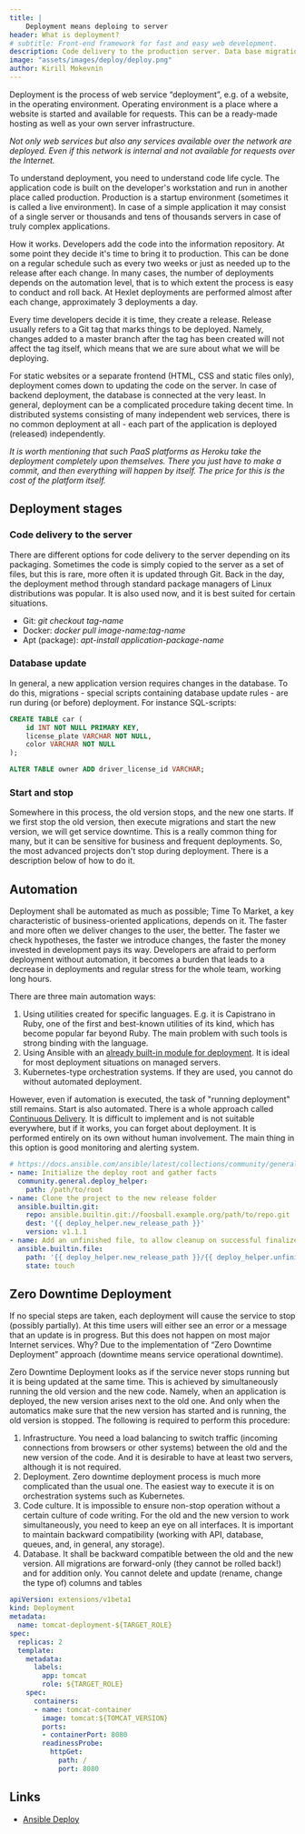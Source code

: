 ```yaml
---
title: |
    Deployment means deploing to server
header: What is deployment?
# subtitle: Front-end framework for fast and easy web development.
description: Code delivery to the production server. Data base migration. Zero Downtime Deployment. Ansible, Kubernetes
image: "assets/images/deploy/deploy.png"
author: Kirill Mokevnin
---
```


Deployment is the process of web service “deployment”, e.g. of a website, in the operating environment. Operating environment is a place where a website is started and available for requests. This can be a ready-made hosting as well as your own server infrastructure.

*Not only web services but also any services available over the network are deployed. Even if this network is internal and not available for requests over the Internet.*

To understand deployment, you need to understand code life cycle. The application code is built on the developer's workstation and run in another place called production. Production is a startup environment (sometimes it is called a live environment). In case of a simple application it may consist of a single server or thousands and tens of thousands servers in case of truly complex applications.

How it works. Developers add the code into the information repository. At some point they decide it's time to bring it to production. This can be done on a regular schedule such as every two weeks or just as needed up to the release after each change. In many cases, the number of deployments depends on the automation level, that is to which extent the process is easy to conduct and roll back. At Hexlet deployments are performed almost after each change, approximately 3 deployments a day.

Every time developers decide it is time, they create a release. Release usually refers to a Git tag that marks things to be deployed. Namely, changes added to a master branch after the tag has been created will not affect the tag itself, which means that we are sure about what we will be deploying.

<!-- image -->

For static websites or a separate frontend (HTML, CSS and static files only), deployment comes down to updating the code on the server. In case of backend deployment, the database is connected at the very least. In general, deployment can be a complicated procedure taking decent time. In distributed systems consisting of many independent web services, there is no common deployment at all - each part of the application is deployed (released) independently.

*It is worth mentioning that such PaaS platforms as Heroku take the deployment completely upon themselves. There you just have to make a commit, and then everything will happen by itself. The price for this is the cost of the platform itself.*

## Deployment stages

### Code delivery to the server

There are different options for code delivery to the server depending on its packaging. Sometimes the code is simply copied to the server as a set of files, but this is rare, more often it is updated through Git. Back in the day, the deployment method through standard package managers of Linux distributions was popular. It is also used now, and it is best suited for certain situations.

* Git: *git checkout tag-name*
* Docker: *docker pull image-name:tag-name*
* Apt (package): *apt-install application-package-name*

### Database update

In general, a new application version requires changes in the database. To do this, migrations - special scripts containing database update rules - are run during (or before) deployment. For instance SQL-scripts:

```sql
CREATE TABLE car (
    id INT NOT NULL PRIMARY KEY,
    license_plate VARCHAR NOT NULL,
    color VARCHAR NOT NULL
);

ALTER TABLE owner ADD driver_license_id VARCHAR;
```

### Start and stop

Somewhere in this process, the old version stops, and the new one starts. If we first stop the old version, then execute migrations and start the new version, we will get service downtime. This is a really common thing for many, but it can be sensitive for business and frequent deployments. So, the most advanced projects don't stop during deployment. There is a description below of how to do it.

## Automation

Deployment shall be automated as much as possible; Time To Market, a key characteristic of business-oriented applications, depends on it. The faster and more often we deliver changes to the user, the better. The faster we check hypotheses, the faster we introduce changes, the faster the money invested in development pays its way. Developers are afraid to perform deployment without automation, it becomes a burden that leads to a decrease in deployments and regular stress for the whole team, working long hours.

There are three main automation ways:

1. Using utilities created for specific languages. E.g. it is Capistrano in Ruby, one of the first and best-known utilities of its kind, which has become popular far beyond Ruby. The main problem with such tools is strong binding with the language.
2. Using Ansible with an [already built-in module for deployment](https://docs.ansible.com/ansible/latest/collections/community/general/deploy_helper_module.html). It is ideal for most deployment situations on managed servers.
3. Kubernetes-type orchestration systems. If they are used, you cannot do without automated deployment.

However, even if automation is executed, the task of "running deployment" still remains. Start is also automated. There is a whole approach called [Continuous Delivery](https://en.wikipedia.org/wiki/Continuous_delivery). It is difficult to implement and is not suitable everywhere, but if it works, you can forget about deployment. It is performed entirely on its own without human involvement. The main thing in this option is good monitoring and alerting system.

```yaml
# https://docs.ansible.com/ansible/latest/collections/community/general/deploy_helper_module.html#examples
- name: Initialize the deploy root and gather facts
  community.general.deploy_helper:
    path: /path/to/root
- name: Clone the project to the new release folder
  ansible.builtin.git:
    repo: ansible.builtin.git://foosball.example.org/path/to/repo.git
    dest: '{{ deploy_helper.new_release_path }}'
    version: v1.1.1
- name: Add an unfinished file, to allow cleanup on successful finalize
  ansible.builtin.file:
    path: '{{ deploy_helper.new_release_path }}/{{ deploy_helper.unfinished_filename }}'
    state: touch
```

## Zero Downtime Deployment

If no special steps are taken, each deployment will cause the service to stop (possibly partially). At this time users will either see an error or a message that an update is in progress. But this does not happen on most major Internet services. Why? Due to the implementation of “Zero Downtime Deployment” approach (downtime means service operational downtime).

Zero Downtime Deployment looks as if the service never stops running but it is being updated at the same time. This is achieved by simultaneously running the old version and the new code. Namely, when an application is deployed, the new version arises next to the old one. And only when the automatics make sure that the new version has started and is running, the old version is stopped. The following is required to perform this procedure:

1. Infrastructure. You need a load balancing to switch traffic (incoming connections from browsers or other systems) between the old and the new version of the code. And it is desirable to have at least two servers, although it is not required.
2. Deployment. Zero downtime deployment process is much more complicated than the usual one. The easiest way to execute it is on orchestration systems such as Kubernetes.
3. Code culture. It is impossible to ensure non-stop operation without a certain culture of code writing. For the old and the new version to work simultaneously, you need to keep an eye on all interfaces. It is important to maintain backward compatibility (working with API, database, queues, and, in general, any storage).
4. Database. It shall be backward compatible between the old and the new version. All migrations are forward-only (they cannot be rolled back!) and for addition only. You cannot delete and update (rename, change the type of) columns and tables

```yaml
apiVersion: extensions/v1beta1
kind: Deployment
metadata:
  name: tomcat-deployment-${TARGET_ROLE}
spec:
  replicas: 2
  template:
    metadata:
      labels:
        app: tomcat
        role: ${TARGET_ROLE}
    spec:
      containers:
      - name: tomcat-container
        image: tomcat:${TOMCAT_VERSION}
        ports:
        - containerPort: 8080
        readinessProbe:
          httpGet:
            path: /
            port: 8080
```

## Links

* [Ansible Deploy](https://docs.ansible.com/ansible/latest/collections/community/general/deploy_helper_module.html)
